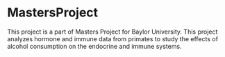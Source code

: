 # MastersProject
This project is a part of Masters Project for Baylor University. This project analyzes hormone and immune data from primates to study the effects of alcohol consumption on the endocrine and immune systems.
